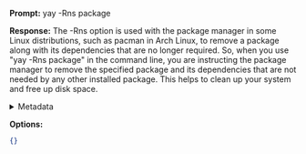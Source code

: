 **Prompt:**
yay -Rns package

**Response:**
The -Rns option is used with the package manager in some Linux distributions, such as pacman in Arch Linux, to remove a package along with its dependencies that are no longer required. So, when you use "yay -Rns package" in the command line, you are instructing the package manager to remove the specified package and its dependencies that are not needed by any other installed package. This helps to clean up your system and free up disk space.

<details><summary>Metadata</summary>

- Duration: 10567 ms
- Datetime: 2023-10-18T08:19:05.537378
- Model: gpt-3.5-turbo-0613

</details>

**Options:**
```json
{}
```

